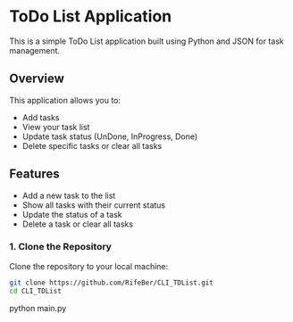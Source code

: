 # ToDo List Application

This is a simple ToDo List application built using Python and JSON for task management.


## Overview

This application allows you to:
- Add tasks
- View your task list
- Update task status (UnDone, InProgress, Done)
- Delete specific tasks or clear all tasks

## Features

- Add a new task to the list
- Show all tasks with their current status
- Update the status of a task
- Delete a task or clear all tasks

### 1. Clone the Repository

Clone the repository to your local machine:

```bash
git clone https://github.com/RifeBer/CLI_TDList.git
cd CLI_TDList
````
python main.py
